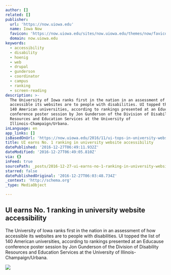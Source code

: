 ```yaml
---
author: []
related: []
publisher:
  url: 'https://now.uiowa.edu'
  name: Iowa Now
  favicon: 'https://now.uiowa.edu/sites/now.uiowa.edu/themes/now/favicon.ico'
  domain: now.uiowa.edu
keywords:
  - accessibility
  - disability
  - hoenig
  - web
  - drupal
  - gunderson
  - coordinator
  - campus
  - ranking
  - screen-reading
description: >-
  The University of Iowa ranks first in the nation in an assessment of how
  accessible its websites are to people with disabilities. UI topped the list of
  140 American universities, according to rankings presented at an Educause
  conference poster session by Jon Gunderson of the Division of Disability
  Resources and Education Services at the University of
  Illinois-Champaign/Urbana.
inLanguage: en
app_links: []
isBasedOnUrl: 'https://now.uiowa.edu/2016/11/ui-tops-in-university-website-accessibility'
title: UI earns No. 1 ranking in university website accessibility
datePublished: '2016-12-27T06:49:11.932Z'
dateModified: '2016-12-27T06:49:05.810Z'
via: {}
inFeed: true
sourcePath: _posts/2016-12-27-ui-earns-no-1-ranking-in-university-website-accessibility.md
starred: false
datePublishedOriginal: '2016-12-27T06:03:48.734Z'
_context: 'http://schema.org'
_type: MediaObject

---
```

<article style=""><h1>UI earns No. 1 ranking in university website accessibility</h1><p>The University of Iowa ranks first in the nation in an assessment of how accessible its websites are to people with disabilities. UI topped the list of 140 American universities, according to rankings presented at an Educause conference poster session by Jon Gunderson of the Division of Disability Resources and Education Services at the University of Illinois-Champaign/Urbana.</p><img src="https://now.uiowa.edu/sites/now.uiowa.edu/files/primary-media/2016_11_16-Assistive%20Technology-tschoon-002.jpg" /></article>